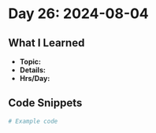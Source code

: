 # Day 26: 2024-08-04

## What I Learned
- **Topic:**
- **Details:**
- **Hrs/Day:**

## Code Snippets
```python
# Example code
